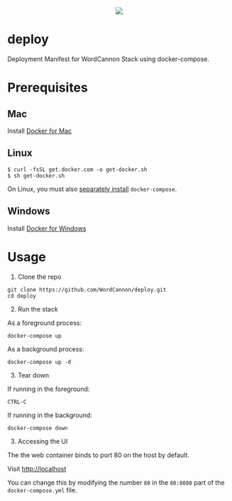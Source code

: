 <center><img src="https://user-images.githubusercontent.com/1438478/44830275-d41f3980-abd5-11e8-91a4-fa088c197c25.png"></center>


# deploy

Deployment Manifest for WordCannon Stack using docker-compose.

# Prerequisites

## Mac

Install [Docker for Mac](https://download.docker.com/mac/stable/Docker.dmg)

## Linux

```
$ curl -fsSL get.docker.com -o get-docker.sh
$ sh get-docker.sh
```

On Linux, you must also [separately install](https://docs.docker.com/compose/install/) `docker-compose`.  
## Windows

Install [Docker for Windows](https://download.docker.com/win/stable/Docker%20for%20Windows%20Installer.exe)

# Usage

1. Clone the repo

```
git clone https://github.com/WordCannon/deploy.git
cd deploy
```

2. Run the stack

As a foreground process:

```
docker-compose up
```

As a background process:

```
docker-compose up -d
```

3. Tear down

If running in the foreground:

```
CTRL-C
```

If running in the background:

```
docker-compose down
```

3. Accessing the UI

The the web container binds to port 80 on the host by default.  

Visit [http://localhost](http://localhost)

You can change this by modifying the number `80` in the `80:8080` part of the `docker-compose.yml` file.

